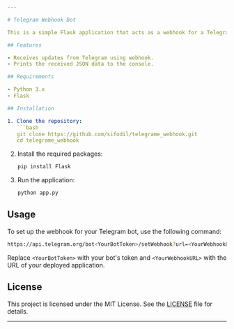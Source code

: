 ```yaml
---

# Telegram Webhook Bot

This is a simple Flask application that acts as a webhook for a Telegram bot. It listens for incoming updates from Telegram and prints the received data.

## Features

- Receives updates from Telegram using webhook.
- Prints the received JSON data to the console.

## Requirements

- Python 3.x
- Flask

## Installation

1. Clone the repository:
   ```bash
   git clone https://github.com/sifodil/telegrame_webhook.git
   cd telegrame_webhook
   ```

2. Install the required packages:
   ```bash
   pip install Flask
   ```

3. Run the application:
   ```bash
   python app.py
   ```

## Usage

To set up the webhook for your Telegram bot, use the following command:
```bash
https://api.telegram.org/bot<YourBotToken>/setWebhook?url=<YourWebhookURL>
```
Replace `<YourBotToken>` with your bot's token and `<YourWebhookURL>` with the URL of your deployed application.

## License

This project is licensed under the MIT License. See the [LICENSE](LICENSE) file for details.

---
```

